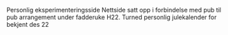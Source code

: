 Personlig eksperimenteringsside
Nettside satt opp i forbindelse med pub til pub arrangement under fadderuke H22. 
Turned personlig julekalender for bekjent des 22
